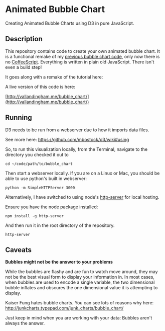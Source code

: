 # Animated Bubble Chart

Creating Animated Bubble Charts using D3 in pure JavaScript.


## Description

This repository contains code to create your own animated bubble chart. It is a
functional remake of my [previous bubble chart code](https://github.com/vlandham/gates_bubbles),
only now there is no [CoffeeScript](http://coffeescript.org/). Everything is written in
plain old JavaScript. There isn't even a build step!

It goes along with a remake of the tutorial here:

A live version of this code is here:

[http://vallandingham.me/bubble_chart/](http://vallandingham.me/bubble_chart/)

## Running

D3 needs to be run from a webserver due to how it imports data files.

See more here: https://github.com/mbostock/d3/wiki#using

So, to run this visualization locally, from the Terminal, navigate to the directory you checked it out to

```
cd ~/code/path/to/bubble_chart
```

Then start a webserver locally. If you are on a Linux or Mac, you should be able to use python's built in webserver:

```
python -m SimpleHTTPServer 3000
```

Alternatively, I have switched to using node's [http-server](https://www.npmjs.com/package/http-server)
for local hosting.

Ensure you have the node package installed:

```
npm install -g http-server
```

And then run it in the root directory of the repository.

```
http-server
```

## Caveats

**Bubbles might not be the answer to your problems**

While the bubbles are flashy and are fun to watch move around, they may not be the best visual form to display your information in. In most cases, when bubbles are used to encode a single variable, the two dimensional bubble inflates and obscures the one dimensional value it is attempting to display.

Kaiser Fung hates bubble charts. You can see lots of reasons why here: http://junkcharts.typepad.com/junk_charts/bubble_chart/

Just keep in mind when you are working with your data: Bubbles aren't always the answer.
